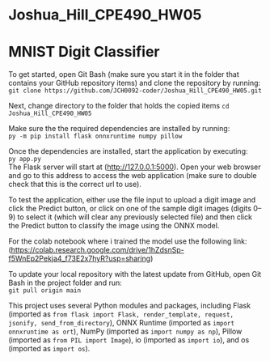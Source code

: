 # Joshua_Hill_CPE490_HW05
# MNIST Digit Classifier

To get started, open Git Bash (make sure you start it in the folder that contains your GitHub repository items) and clone the repository by running:  
`git clone https://github.com/JCH0092-coder/Joshua_Hill_CPE490_HW05.git`

Next, change directory to the folder that holds the copied items
`cd Joshua_Hill_CPE490_HW05`  

Make sure the the required dependencies are installed by running:  
`py -m pip install flask onnxruntime numpy pillow`

Once the dependencies are installed, start the application by executing:  
`py app.py`  
The Flask server will start at (http://127.0.0.1:5000). Open your web browser and go to this address to access the web application (make sure to double check that this is the correct url to use).

To test the application, either use the file input to upload a digit image and click the Predict button, or click on one of the sample digit images (digits 0–9) to select it (which will clear any previously selected file) and then click the Predict button to classify the image using the ONNX model.

For the colab notebook where i trained the model use the following link: 
(https://colab.research.google.com/drive/1hZdsnSp-f5WnEp2Pekja4_f73E2x7hyR?usp=sharing)

To update your local repository with the latest update from GitHub, open Git Bash in the project folder and run:  
`git pull origin main`

This project uses several Python modules and packages, including Flask (imported as `from flask import Flask, render_template, request, jsonify, send_from_directory`), ONNX Runtime (imported as `import onnxruntime as ort`), NumPy (imported as `import numpy as np`), Pillow (imported as `from PIL import Image`), io (imported as `import io`), and os (imported as `import os`).
